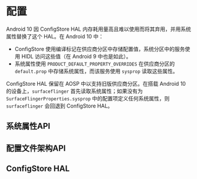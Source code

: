 # 配置

Android 10 因 ConfigStore HAL 内存耗用量高且难以使用而将其弃用，并用系统属性替换了这个 HAL。在 Android 10 中：

- ConfigStore 使用编译标记在供应商分区中存储配置值，系统分区中的服务使用 HIDL 访问这些值（在 Android 9 中也是如此）。
- 系统属性使用 `PRODUCT_DEFAULT_PROPERTY_OVERRIDES` 在供应商分区的 `default.prop` 中存储系统属性，而该服务使用 `sysprop` 读取这些属性。

ConfigStore HAL 保留在 AOSP 中以支持旧版供应商分区。在搭载 Android 10 的设备上，`surfaceflinger` 首先读取系统属性；如果没有为 `SurfaceFlingerProperties.sysprop` 中的配置项定义任何系统属性，则 `surfaceflinger` 会回退到 ConfigStore HAL。

## 系统属性API



## 配置文件架构API



## ConfigStore HAL





